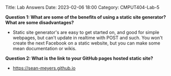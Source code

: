 Title: Lab Answers
Date: 2023-02-06 18:00
Category: CMPUT404-Lab-5

**Question 1: What are some of the benefits of using a static site generator? What are some disadvantages?**
- Static site generator's are easy to get started on, and good for simple webpages, but can't update in realtime with POST and such. You won't create the next Facebook on a static website, but you can make some mean documentation or wikis.

**Question 2: What is the link to your GitHub pages hosted static site?**
- https://sean-meyers.github.io
